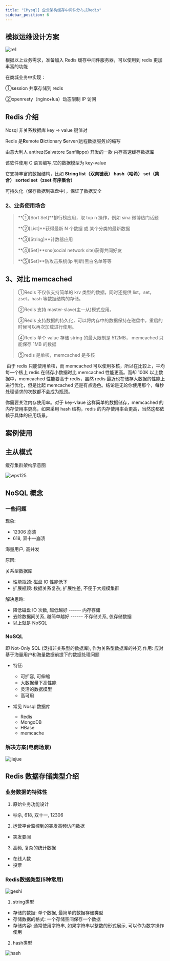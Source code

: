 ```yaml
---
title: "[Mysql] 企业架构缓存中间件分布式Redis"
sidebar_position: 6
---
```


## 模拟运维设计方案

![re1](assets/re1.jpg)

根据以上业务需求，准备加入 Redis 缓存中间件服务器，可以使用到 redis 更加丰富的功能

在商城业务中实现：

①session 共享存储到 redis

②openresty（nginx+lua）动态限制 IP 访问

## Redis 介绍

Nosql 非关系数据库 key => value 键值对

Redis 是**R**emote **D**ictionary **S**erver(远程数据服务)的缩写

由意大利人 antirez(Salvatore Sanfilippo) 开发的一款 内存高速缓存数据库

该软件使用 C 语言编写,它的数据模型为 key-value

它支持丰富的数据结构，比如 **String list（双向链表） hash（哈希） set（集合） sorted set（zset 有序集合）**

可持久化（保存数据到磁盘中），保证了数据安全

### 2、业务使用场合

> **①[Sort Set]**排行榜应用，取 top n 操作，例如 sina 微博热门话题
>
> **②[List]**获得最新 N 个数据 或 某个分类的最新数据
>
> **③[String]**计数器应用
>
> **④[Set]**sns(social network site)获得共同好友
>
> **⑤[Set]**防攻击系统(ip 判断)黑白名单等等

## 3、对比 memcached

> ①Redis 不仅仅支持简单的 k/v 类型的数据，同时还提供 list，set，zset，hash 等数据结构的存储。
>
> ②Redis 支持 master-slave(主—从)模式应用。
>
> ③Redis 支持数据的持久化，可以将内存中的数据保持在磁盘中，重启的时候可以再次加载进行使用。
>
> ④Redis 单个 value 存储 string 的最大限制是 512MB， memcached 只能保存 1MB 的数据
>
> ⑤redis 是单核，memcached 是多核

​ 由于 redis 只能使用单核，而 memcached 可以使用多核，所以在比较上，平均每一个核上 redis 在储存小数据时比 memcached 性能更高。而却 100K 以上数据中，memcached 性能要高于 redis，虽然 redis 最近也在储存大数据的性能上进行优化，但是比起 memcached 还是有点逊色。结论是无论你使用那个，每秒处理请求的次数都不会成为瓶颈。

你需要关注内存使用率。对于 key-vlaue 这样简单的数据储存，memcached 的内存使用率更高，如果采用 hash 结构，redis 的内存使用率会更高，当然这都依赖于具体的应用场景。

## 案例使用

## 主从模式

缓存集群架构示意图

![wps125](assets/wps125.jpg)

## NoSQL 概念

### 一些问题

现象:

- 12306 崩溃
- 618, 双十一崩溃

海量用户, 高并发

原因:

关系型数据库

- 性能瓶颈: 磁盘 IO 性能低下
- 扩展瓶颈: 数据关系复杂, 扩展性差, 不便于大规模集群

解决思路:

- 降低磁盘 IO 次数, 越低越好 ------ 内存存储
- 去除数据间关系, 越简单越好 ------ 不存储关系, 仅存储数据
- 以上就是 NoSQL

### NoSQL

即 Not-Only SQL (泛指非关系型的数据库), 作为关系型数据库的补充
作用: 应对基于海量用户和海量数据前提下的数据处理问题

- 特征:

  - 可扩容, 可伸缩
  - 大数据量下高性能
  - 灵活的数据模型
  - 高可用

- 常见 Nosql 数据库
  - Redis
  - MongoDB
  - HBase
  - memcache

### 解决方案(电商场景)

![jiejue](assets/jiejue.jpg)

## Redis 数据存储类型介绍

### 业务数据的特殊性

1. 原始业务功能设计

- 秒杀, 618, 双十一, 12306

2. 运营平台监控到的突发高频访问数据

- 突发要闻

3. 高频, 复杂的统计数据

- 在线人数
- 投票

### Redis数据类型(5种常用)

![geshi](assets/geshi.jpg)

1. string类型

- 存储的数据: 单个数据, 最简单的数据存储类型
- 存储数据的格式: 一个存储空间保存一个数据
- 存储内容: 通常使用字符串, 如果字符串以整数的形式展示, 可以作为数字操作使用

2. hash类型

![hash](assets/hash.jpg)
